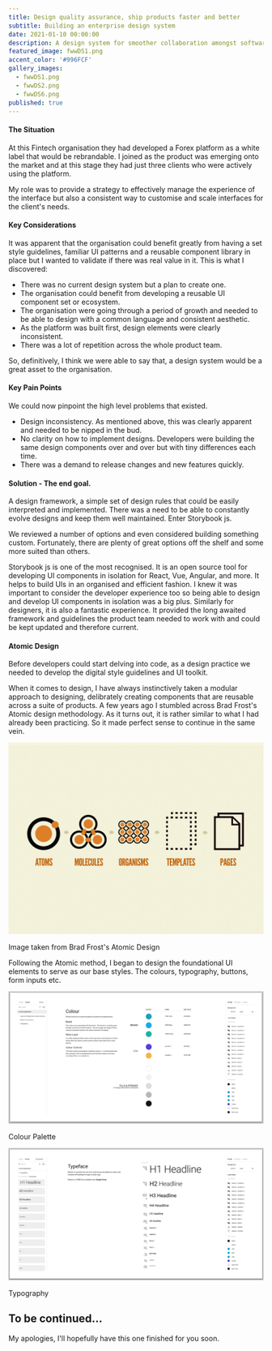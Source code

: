 ```yaml
---
title: Design quality assurance, ship products faster and better
subtitle: Building an enterprise design system
date: 2021-01-10 00:00:00
description: A design system for smoother collaboration amongst software teams and product scalability.
featured_image: fwwDS1.png
accent_color: '#996FCF'
gallery_images:
  - fwwDS1.png
  - fwwDS2.png
  - fwwDS6.png
published: true
---
```


#### The Situation
At this Fintech organisation they had developed a Forex platform as a white label that would be rebrandable.  I joined as the product was emerging onto the market and at this stage they had just three clients who were actively using the platform.

My role was to provide a strategy to effectively manage the experience of the interface but also a consistent way to customise and scale interfaces for the client's needs.

#### Key Considerations
It was apparent that the organisation could benefit greatly from having a set style guidelines, familiar UI patterns and a reusable component library in place but I wanted to validate if there was real value in it.  This is what I discovered:

* There was no current design system but a plan to create one.
* The organisation could benefit from developing a reusable UI component set or ecosystem.
* The organisation were going through a period of growth and needed to be able to design with a common language and consistent aesthetic.
* As the platform was built first, design elements were clearly inconsistent.
* There was a lot of repetition across the whole product team.

So, definitively, I think we were able to say that, a design system would be a great asset to the organisation.

#### Key Pain Points
We could now pinpoint the high level problems that existed.
* Design inconsistency.  As mentioned above, this was clearly apparent and needed to be nipped in the bud.
* No clarity on how to implement designs.  Developers were building the same design components over and over but with tiny differences each time.
* There was a demand to release changes and new features quickly.

#### Solution - The end goal.
A design framework, a simple set of design rules that could be easily interpreted and implemented.  There was a need to be able to constantly evolve designs and keep them well maintained.  Enter Storybook js.

We reviewed a number of options and even considered building something custom.  Fortunately, there are plenty of great options off the shelf and some more suited than others.

Storybook js is one of the most recognised.  It is an open source tool for developing UI components in isolation for React, Vue, Angular, and more. It helps to build UIs in an organised and efficient fashion.  I knew it was important to consider the developer experience too so being able to design and develop UI components in isolation was a big plus. Similarly for designers, it is also a fantastic experience.  It provided the long awaited framework and guidelines the product team needed to work with and could be kept updated and therefore current.

#### Atomic Design
Before developers could start delving into code, as a design practice we needed to develop the digital style guidelines and UI toolkit.

When it comes to design, I have always instinctively taken a modular approach to designing, delibrately creating components that are reusable across a suite of products.  A few years ago I stumbled across Brad Frost's Atomic design methodology.  As it turns out, it is rather similar to what I had already been practicing.  So it made perfect sense to continue in the same vein.

![Atomic Design by Brad Frost ](/images/projects/atomic-design-process.png "Atomic Design image from Brad Frost")
<figcaption>Image taken from Brad Frost's Atomic Design</figcaption>

Following the Atomic method, I began to design the foundational UI elements to serve as our base styles.  The colours, typography, buttons, form inputs etc. 

![FWW Colour palette, design guidelines ](/images/projects/fwwDS7.png "colour palette")
<figcaption>Colour Palette</figcaption>

![FWW typography, design guidelines ](/images/projects/fwwDS6.png "typography")
<figcaption>Typography</figcaption>

<!-- Next, the molecules.  Like a search input and button combined.

Organisms - nav

Templates - use a mobile wireframe as an example -->

## To be continued...
My apologies, I'll hopefully have this one finished for you soon.
<!-- #### Summary
Two years ago, there was no way of assuring design consistency and frustration was high amongst the developement team.  Today, we have a constantly evolving design system which is starting to mature.  It helps to relieve unnecessary stress and the product team can create and develop with confidence knowing they have the support of some great tools. -->
